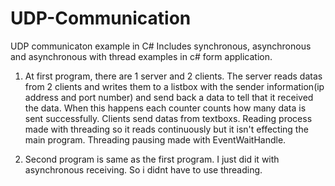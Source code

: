 # UDP-Communication
UDP communicaton example in C#
Includes synchronous, asynchronous and asynchronous with thread examples in c# form application.

1. At first program, there are 1 server and 2 clients. The server reads datas from 2 clients and writes them to a listbox with the sender information(ip address and port number) and send back a data to tell that it received the data. When this happens each counter counts how many data is sent successfully. Clients send datas from textboxs. Reading process made with threading so it reads continuously but it isn't effecting the main program. Threading pausing made with EventWaitHandle.

2. Second program is same as  the first program. I just did it with asynchronous receiving. So i didnt have to use threading.
